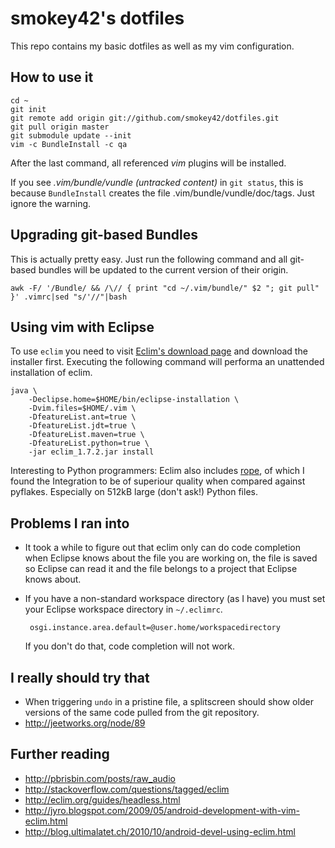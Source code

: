 smokey42's dotfiles
===================

This repo contains my basic dotfiles as well as my vim configuration.

How to use it
-------------

    cd ~
    git init
    git remote add origin git://github.com/smokey42/dotfiles.git
    git pull origin master
    git submodule update --init
    vim -c BundleInstall -c qa

After the last command, all referenced *vim* plugins will be installed.

If you see *.vim/bundle/vundle (untracked content)* in `git status`, this
is because `BundleInstall` creates the file .vim/bundle/vundle/doc/tags. Just
ignore the warning.

Upgrading git-based Bundles
---------------------------

This is actually pretty easy. Just run the following command and all git-based
bundles will be updated to the current version of their origin.

    awk -F/ '/Bundle/ && /\// { print "cd ~/.vim/bundle/" $2 "; git pull" }' .vimrc|sed "s/'//"|bash

Using vim with Eclipse
----------------------

To use `eclim` you need to visit [Eclim's download page](http://eclim.org/download.html)
and download the installer first. Executing the following command will performa
an unattended installation of eclim.

    java \
        -Declipse.home=$HOME/bin/eclipse-installation \
        -Dvim.files=$HOME/.vim \
        -DfeatureList.ant=true \
        -DfeatureList.jdt=true \
        -DfeatureList.maven=true \
        -DfeatureList.python=true \
        -jar eclim_1.7.2.jar install

Interesting to Python programmers: Eclim also includes [rope](http://rope.sourceforge.net/),
of which I found the Integration to be of superiour quality when compared against pyflakes.
Especially on 512kB large (don't ask!) Python files.

Problems I ran into
-------------------

 * It took a while to figure out that eclim only can do code completion when
   Eclipse knows about the file you are working on, the file is saved so Eclipse
   can read it and the file belongs to a project that Eclipse knows about.
 * If you have a non-standard workspace directory (as I have) you must set your
   Eclipse workspace directory in `~/.eclimrc`.

        osgi.instance.area.default=@user.home/workspacedirectory
   If you don't do that, code completion will not work.

I really should try that
------------------------

 * When triggering `undo` in a pristine file, a splitscreen should show older
   versions of the same code pulled from the git repository.
 * http://jeetworks.org/node/89

Further reading
---------------

 * http://pbrisbin.com/posts/raw_audio
 * http://stackoverflow.com/questions/tagged/eclim
 * http://eclim.org/guides/headless.html
 * http://jyro.blogspot.com/2009/05/android-development-with-vim-eclim.html
 * http://blog.ultimalatet.ch/2010/10/android-devel-using-eclim.html
